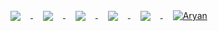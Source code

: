 <a href="https://github.com/1611Aryan/music-player">
  <img align="center" style="margin:1rem" src="https://github-readme-stats.vercel.app/api/pin/?username=1611Aryan&repo=music-player&title_color=ffffff&text_color=c9cacc&icon_color=4AB197&bg_color=1A2B34" />
</a>
<a href="https://github.com/1611Aryan/Messenger">
  <img align="center" style="margin:1rem" src="https://github-readme-stats.vercel.app/api/pin/?username=1611Aryan&repo=Messenger&title_color=ffffff&text_color=c9cacc&icon_color=4AB197&bg_color=1A2B34" />
</a>

<a href="https://github.com/1611Aryan/Abscond">
<img align="center" style="margin:1rem"src="https://github-readme-stats.vercel.app/api/pin/?username=1611Aryan&repo=Abscond&title_color=ffffff&text_color=c9cacc&icon_color=4AB197&bg_color=1A2B34" />
</a>
<a href="https://github.com/1611Aryan/Abscond">
  <img align="center" style="margin:1rem"src="https://github-readme-stats.vercel.app/api/pin/?username=1611Aryan&repo=Abscond&title_color=ffffff&text_color=c9cacc&icon_color=4AB197&bg_color=1A2B34" />
</a>
<a href="https://github.com/1611Aryan">
  <img align="center" style="margin:1rem;" src="https://github-readme-stats.vercel.app/api/top-langs/?username=1611Aryan&hide=html,css&title_color=ffffff&text_color=c9cacc&icon_color=4AB197&bg_color=1A2B34" />
</a>

<a href="https://github.com/1611Aryan">
  <img align="center" style="margin:1rem" src="https://github-readme-stats.vercel.app/api?username=1611Aryan&show_icons=true&line_height=27&count_private=true&title_color=ffffff&text_color=c9cacc&icon_color=4AB097&bg_color=1A2B34" alt="Aryan" />
</a>
